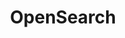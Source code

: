 ---
title: OpenSearch
categories:
  - vector-database
docs:
  - id: go
    url: https://golang.testcontainers.org/modules/opensearch/
    example: |
      ```go
      opensearchContainer, err := opensearch.RunContainer(ctx, testcontainers.WithImage("opensearchproject/opensearch:2.11.1"))
      ```
description: |
  OpenSearch is the flexible, scalable, open-source way to build solutions for data-intensive applications.
---